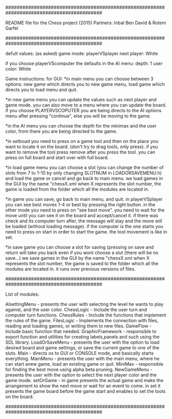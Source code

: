 ##########################################################################################

README file for the Chess project (2015)
Partners: Inbal Ben David & Rotem Garfel

##########################################################################################

defult values: (as asked)
game mode: playerVSplayer
next player: White


if you choose playerVScomputer the defaults in the AI menu:
depth: 1
user color: White


Game instructions:
for GUI:
*in main menu you can choose between 3 options: new game which directs you to new game menu, load game which directs you to load menu and quit.

*in new game menu you can update the values such as next player and game mode. you can also move to a menu where you can update the board.
if you choose PLAYERVSCOPUTER you are being directs to the AI options menu after pressing "continue", else you will be moving to the game.

*in the AI menu you can choose the depth for the minimax and the user color, from there you are being directed to the game.

*in setboad you need to press on a game tool and then on the place you want to locate it on the board. (don't try to drag tools, only press).
if you want to remove the tool press remove after you press the tool. you can press on full board and start over with full board.

*in load game menu you can choose a slot (you can change the number of slots from 7 to 1-10 by only changing SLOTNUM in LOADORSAVEMENU.h) and load the game or cancel and go back to main menu.
we load games in the GUI by the name "chessX.xml when X represents the slot number, the game is loaded from the folder which all the modules are located in.

*in game you can save, go back to main menu, and quit. in playerVSplayer you can see best moves 1-4 or best by pressing the right button. in the other mode you need to press on "see best move".
 you need to wait for the move until you can see it on the board and accept/cancel it. if there was check and its computer turn after, the message will stay and the move will be loaded (without loading message).
if the computer is the one starts you need to press on start in order to start the game. the tool movement is like in set.

*in save game you can choose a slot for saving (pressing on save and return will take you back even if you wont choose a slut (there will be no save...)
we save games in the GUI by the name "chessX.xml when X represents the slot number, the game is saved to the folder which all the modules are located in. it runs over previous versions of files. 





##########################################################################################


List of modules:


AIsettingMenu - presents the user with selecting the level he wants to play against, and the user color.
ChessLogic - Include the user turn and computer turn functions.
ChessRules - Include the functions that implement the rules of the game.
FilesLogic -  Implements the connection with files, reading and loading games, or writing them to new files.
GameFlow - Include basic function that needed.
GraphicFramework - responsible to export function and utilities for creating labels,panels and such using the SDL library.
LoadOrSaveMenu - presents the user with the option to load desired board and game settings, or save the current game to one of the sluts.
Main - directs os to GUI or CONSOLE mode, and basically starts everything.
MainMenu - presents the user with the main menu, where he can start anew game, load an existing game or quit.
MiniMax - responsible for finding the best move using alpha beta pruning.
NewGameMenu - presents the user with the option to select the next player color and the game mode.
setOrGame - in game presents the actual game and make the arrangement to show the next move or wait for an event to come. in set it presents the game board before the game start and enables to set the tools on the board. 


##########################################################################################

